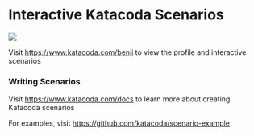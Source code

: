 # Interactive Katacoda Scenarios

[![](http://shields.katacoda.com/katacoda/benji/count.svg)](https://www.katacoda.com/benji "Get your profile on Katacoda.com")

Visit https://www.katacoda.com/benji to view the profile and interactive scenarios

### Writing Scenarios
Visit https://www.katacoda.com/docs to learn more about creating Katacoda scenarios

For examples, visit https://github.com/katacoda/scenario-example
